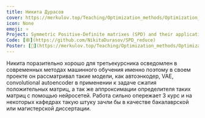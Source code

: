 ```yaml
---
title: Никита Дурасов
cover: https://merkulov.top/Teaching/Optimization_methods/Optimization_methods____/Лучшие_проекты_по_оптимизации_2018/Никита_Дурасов/durasov.jpeg
icon: None
emoji: ⭐
Project: Symmetric Positive-Definite matrixes (SPD) and their applications
Code: [🕸](https://github.com/NikitaDurasov/SPD_reduce)
Poster: [📎](https://merkulov.top/Teaching/Optimization_methods/Optimization_methods____/Лучшие_проекты_по_оптимизации_2018/Никита_Дурасов/durasov_poster.pdf)
---
```


Никита поразительно хорошо для третьекурсника осведомлен в современных методах машинного обучения именно поэтому в своем проекте он рассматривал такие модели, как автоэнкодер, VAE, convolutional autoencoder в применении к задаче сжатия положительных матриц, а так же аппроксимации определителя таких матриц с помощью нейросетей. Работа сильно опережает 3 курс и на некоторых кафедрах такую штуку зачли бы в качестве бакалаврской или магистерской диссертации.
